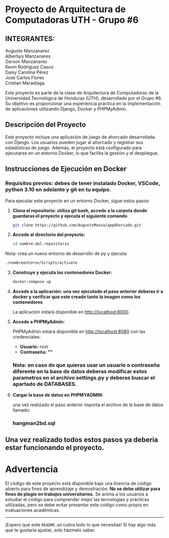 # Proyecto de Arquitectura de Computadoras UTH - Grupo #6

## INTEGRANTES:
Augusto Manzanarez       
Alberbys Manzanares     
Gerson Manzanares        
Kevin Rodriguez Casco  
Daisy Carolina Pérez      
José Carlos Flores          
Cristian Maradiaga

Este proyecto es parte de la clase de Arquitectura de Computadoras de la Universidad Tecnológica de Honduras (UTH), desarrollado por el Grupo #6. Su objetivo es proporcionar una experiencia práctica en la implementación de aplicaciones utilizando Django, Docker y PHPMyAdmin.

## Descripción del Proyecto

Este proyecto incluye una aplicación de juego de ahorcado desarrollada con Django. Los usuarios pueden jugar al ahorcado y registrar sus estadísticas de juego. Además, el proyecto está configurado para ejecutarse en un entorno Docker, lo que facilita la gestión y el despliegue.

## Instrucciones de Ejecución en Docker

### Requisitos previos: debes de tener instalado Docker, VSCode, python 3.10 en adelante y git en tu equipo.

Para ejecutar este proyecto en un entorno Docker, sigue estos pasos:

1. **Clona el repositorio: utiliza git bash, accede a la carpeta donde guardaras el proyecto y ejecuta el siguiente comando**

    ```bash
    git clone https://github.com/AugustoManza/appAhorcado.git
    ```

2. **Accede al directorio del proyecto:**

    ```bash
    cd nombre-del-repositorio
    ```

Nota: crea un nuevo entorno de desarrollo de py y ejecuta:

```bash
./nombreentorno/Scripts/activate
```

3. **Construye y ejecuta los contenedores Docker:**

    ```bash
    docker-compose up 
    ```
    

4. **Accede a la aplicación: una vez ejecutado el paso anterior deberas ir a docker y verificar que este creado tanto la imagen como los contenedores**

   La aplicación estará disponible en [http://localhost:8000](http://localhost:8000).

5. **Accede a PHPMyAdmin:**

   PHPMyAdmin estará disponible en [http://localhost:8080](http://localhost:8080) con las credenciales:
   - **Usuario:** root
   - **Contraseña: ""**
  
    ### Nota: en caso de que quieras usar un usuario o contraseña diferente en la base de datos deberas modificar estos parametros en el archivo settings.py y deberas buscar el apartado de DATABASES.

6. **Cargar la base de datos en PHPMYADMIN:**

   una vez realizado el paso anterior importa el archivo de la base de datos llamado:
   ### hangman2bd.sql

## Una vez realizado todos estos pasos ya deberia estar funcionando el proyecto.

# Advertencia

El código de este proyecto está disponible bajo una licencia de código abierto para fines de aprendizaje y demostración. **No se debe utilizar para fines de plagio en trabajos universitarios.** Se anima a los usuarios a estudiar el código para comprender mejor las tecnologías y prácticas utilizadas, pero se debe evitar presentar este código como propio en evaluaciones académicas.

---

¡Espero que este `README.md` cubra todo lo que necesitas! Si hay algo más que te gustaría ajustar, solo házmelo saber.


         

 

